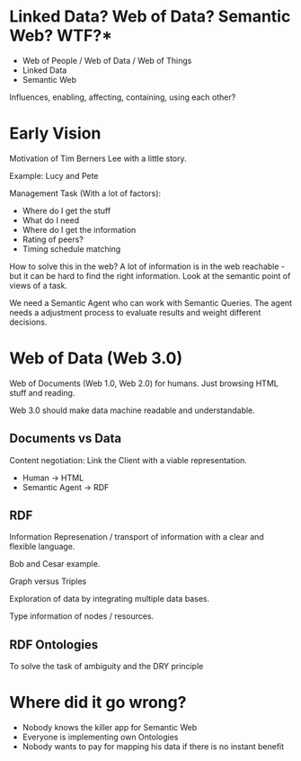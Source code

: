 # Linked Data? Web of Data? Semantic Web? WTF?*

- Web of People / Web of Data / Web of Things
- Linked Data
- Semantic Web

Influences, enabling, affecting, containing, using each other?

# Early Vision

Motivation of Tim Berners Lee with a little story.

Example: Lucy and Pete

Management Task (With a lot of factors):

- Where do I get the stuff
- What do I need
- Where do I get the information
- Rating of peers?
- Timing schedule matching

How to solve this in the web?
A lot of information is in the web reachable - but it can be hard to find the right information. Look at the semantic point of views of a task.

We need a Semantic Agent who can work with Semantic Queries.
The agent needs a adjustment process to evaluate results and weight different decisions.

# Web of Data (Web 3.0)

Web of Documents (Web 1.0, Web 2.0) for humans. Just browsing HTML stuff and reading.

Web 3.0 should make data machine readable and understandable.

## Documents vs Data

Content negotiation: Link the Client with a viable representation.

- Human -> HTML
- Semantic Agent -> RDF

## RDF

Information Represenation / transport of information with a clear and flexible language.

Bob and Cesar example.

Graph versus Triples

Exploration of data by integrating multiple data bases.

Type information of nodes / resources.

## RDF Ontologies

To solve the task of ambiguity and the DRY principle

# Where did it go wrong?

- Nobody knows the killer app for Semantic Web
- Everyone is implementing own Ontologies
- Nobody wants to pay for mapping his data if there is no instant benefit